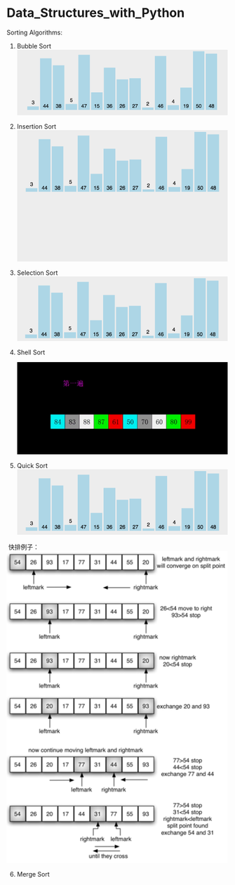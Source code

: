 # Data_Structures_with_Python

Sorting Algorithms:
1. Bubble Sort
    ![Bubble Sort](https://github.com/duanyzhi/Data_Structures_with_Python/blob/master/Sorting%20Algorithms/gif/bubble%20sort.gif)
    
2. Insertion Sort
    ![Insertion Sort](https://github.com/duanyzhi/Data_Structures_with_Python/blob/master/Sorting%20Algorithms/gif/insertion%20sort.gif)
    
3. Selection Sort
    ![Selection Sort](https://github.com/duanyzhi/Data_Structures_with_Python/blob/master/Sorting%20Algorithms/gif/selection%20sort.gif)
    
4. Shell Sort

    ![shell Sort](https://github.com/duanyzhi/Data_Structures_with_Python/blob/master/Sorting%20Algorithms/gif/shell%20sort.gif)
   
5. Quick Sort
    ![Quick Sort](https://github.com/duanyzhi/Data_Structures_with_Python/blob/master/Sorting%20Algorithms/gif/quick%20sort.gif)
  
  快排例子：
    ![quick sort](https://github.com/duanyzhi/Data_Structures_with_Python/blob/master/Sorting%20Algorithms/gif/quick%20sort.PNG)
    
6. Merge Sort
  
  
   

